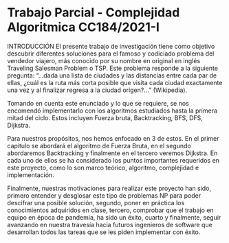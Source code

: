 # Trabajo Parcial - Complejidad Algoritmica CC184/2021-I  

INTRODUCCIÓN
El presente trabajo de investigación tiene como objetivo descubrir diferentes soluciones
para el famoso y codiciado problema del vendedor viajero, más conocido por su nombre
en original en inglés Traveling Salesman Problem o TSP. Este problema responde a la
siguiente pregunta: “...dada una lista de ciudades y las distancias entre cada par de ellas,
¿cuál es la ruta más corta posible que visita cada ciudad exactamente una vez y al
finalizar regresa a la ciudad origen?...” (Wikipedia).

Tomando en cuenta este enunciado y lo que se requiere, se nos encomendó
implementarlo con los algoritmos estudiados hasta la primera mitad del ciclo. Estos
incluyen Fuerza bruta, Backtracking, BFS, DFS, Dijkstra.

Para nuestros propósitos, nos hemos enfocado en 3 de estos. En el primer capítulo se
abordará el algoritmo de Fuerza Bruta, en el segundo abordaremos Backtracking y
finalmente en el tercero veremos Dijkstra. En cada uno de ellos se ha considerado los
puntos importantes requeridos en este proyecto, como lo son marco teórico, algoritmo,
complejidad e implementación.

Finalmente, nuestras motivaciones para realizar este proyecto han sido, primero entender
y desglosar este tipo de problemas NP para poder descifrar una posible solución,
segundo, poner en práctica los conocimientos adquiridos en clase, tercero, comprobar que
el trabajo en equipo en época de pandemia, ha sido un éxito, cuarto y finalmente, seguir
avanzando en nuestra travesía hacia futuros ingenieros de software que desarrollan todos
las tareas que se les piden implementar con éxito.

